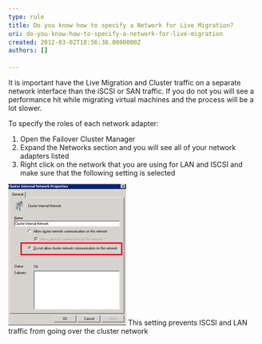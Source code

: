 ```yaml
---
type: rule
title: Do you know how to specify a Network for Live Migration?
uri: do-you-know-how-to-specify-a-network-for-live-migration
created: 2012-03-02T18:56:38.0000000Z
authors: []

---
```


It is important have the Live Migration and Cluster traffic on a separate network interface than the iSCSI or SAN traffic. If you do not you will see a performance hit while migrating virtual machines and the process will be a lot slower.
 
To specify the roles of each network adapter:

1. Open the Failover Cluster Manager
2. Expand the Networks section and you will see all of your network adapters listed
3. Right click on the network that you are using for LAN and ISCSI and make sure that the following setting is selected


![Network properties window](cluster-network.jpg)
This setting prevents ISCSI and LAN traffic from going over the cluster network
